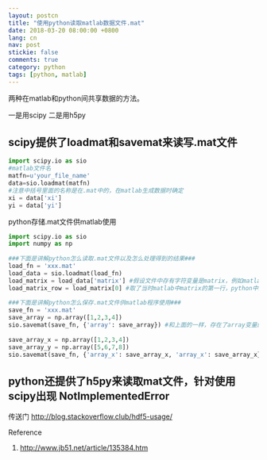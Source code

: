 ```yaml
---
layout: postcn
title: "使用python读取matlab数据文件.mat"
date: 2018-03-20 08:00:00 +0800
lang: cn
nav: post
stickie: false
comments: true
category: python
tags: [python, matlab]
---
```



两种在matlab和python间共享数据的方法。

一是用scipy
二是用h5py
<!-- more -->

## scipy提供了loadmat和savemat来读写.mat文件
```python
import scipy.io as sio
#matlab文件名 
matfn=u'your_file_name'
data=sio.loadmat(matfn)
#注意中括号里面的名称是在.mat中的，在matlab生成数据时确定 
xi = data['xi']
yi = data['yi']
```

python存储.mat文件供matlab使用
```python
import scipy.io as sio
import numpy as np
 
###下面是讲解python怎么读取.mat文件以及怎么处理得到的结果###
load_fn = 'xxx.mat'
load_data = sio.loadmat(load_fn)
load_matrix = load_data['matrix'] #假设文件中存有字符变量是matrix，例如matlab中save(load_fn, 'matrix');当然可以保存多个save(load_fn, 'matrix_x', 'matrix_y', ...);
load_matrix_row = load_matrix[0] #取了当时matlab中matrix的第一行，python中数组行排列
 
###下面是讲解python怎么保存.mat文件供matlab程序使用###
save_fn = 'xxx.mat'
save_array = np.array([1,2,3,4])
sio.savemat(save_fn, {'array': save_array}) #和上面的一样，存在了array变量的第一行
 
save_array_x = np.array([1,2,3,4])
save_array_y = np.array([5,6,7,8])
sio.savemat(save_fn, {'array_x': save_array_x, 'array_x': save_array_x}) #同理，只是存入了两个不同的变量供
```

## python还提供了h5py来读取mat文件，针对使用scipy出现 NotImplementedError

传送门
http://blog.stackoverflow.club/hdf5-usage/

Reference
1. http://www.jb51.net/article/135384.htm